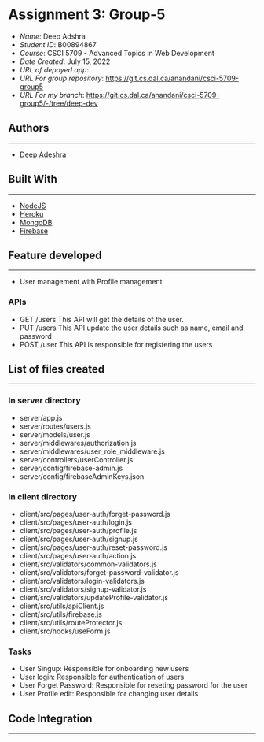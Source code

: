 # Assignment 3: Group-5

* *Name*: Deep Adshra
* *Student ID*: B00894867
* *Course*: CSCI 5709 - Advanced Topics in Web Development
* *Date Created*: July 15, 2022
* *URL of depoyed app*:
* *URL For group repository*: https://git.cs.dal.ca/anandani/csci-5709-group5
* *URL For my branch*: https://git.cs.dal.ca/anandani/csci-5709-group5/-/tree/deep-dev

## Authors
---
- [Deep Adeshra](dp974154@dal.ca)

## Built With
---
* [NodeJS](https://nodejs.org/en/)
* [Heroku](https://www.heroku.com/)
* [MongoDB](https://www.mongodb.com/)
* [Firebase](https://firebase.google.com/)

## Feature developed
----
- User management with Profile management

### APIs

- GET /users
  This API will get the details of the user.
- PUT /users
  This API update the user details such as name, email and password
- POST /user
  This API is responsible for registering the users

## List of files created
----
### In server directory
- server/app.js
- server/routes/users.js
- server/models/user.js
- server/middlewares/authorization.js
- server/middlewares/user_role_middleware.js
- server/controllers/userController.js
- server/config/firebase-admin.js
- server/config/firebaseAdminKeys.json


### In client directory
- client/src/pages/user-auth/forget-password.js
- client/src/pages/user-auth/login.js
- client/src/pages/user-auth/profile.js
- client/src/pages/user-auth/signup.js
- client/src/pages/user-auth/reset-password.js
- client/src/pages/user-auth/action.js
- client/src/validators/common-validators.js
- client/src/validators/forget-password-validator.js
- client/src/validators/login-validators.js
- client/src/validators/signup-validator.js
- client/src/validators/updateProfile-validator.js
- client/src/utils/apiClient.js
- client/src/utils/firebase.js
- client/src/utils/routeProtector.js
- client/src/hooks/useForm.js

### Tasks
- User Singup:  Responsible for onboarding new users
- User login: Responsible for authentication of users
- User Forget Password: Responsible for reseting password for the user
- User Profile edit: Responsible for changing user details

## Code Integration
---



